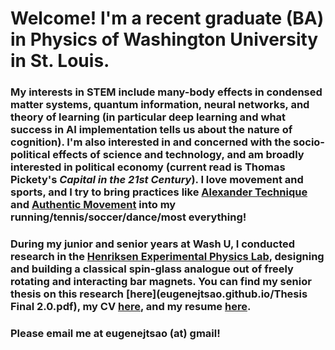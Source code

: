 # Welcome! I'm a recent graduate (BA) in Physics of Washington University in St. Louis.
### My interests in STEM include many-body effects in condensed matter systems, quantum information, neural networks, and theory of learning (in particular deep learning and what success in AI implementation tells us about the nature of cognition). I'm also interested in and concerned with the socio-political effects of science and technology, and am broadly interested in political economy (current read is Thomas Pickety's _Capital in the 21st Century_). I love movement and sports, and I try to bring practices like [Alexander Technique](https://en.wikipedia.org/wiki/Alexander_technique) and [Authentic Movement](https://en.wikipedia.org/wiki/Authentic_Movement) into my running/tennis/soccer/dance/most everything!
### During my junior and senior years at Wash U, I conducted research in the [Henriksen Experimental Physics Lab](http://physics.wustl.edu/henriksen/), designing and building a classical spin-glass analogue out of freely rotating and interacting bar magnets. You can find my senior thesis on this research [here](eugenejtsao.github.io/Thesis Final 2.0.pdf), my CV [here](eugenejtsao.github.io/WebCV_6:16:17.pdf), and my resume [here](eugenejtsao.github.io/ResumeInternet.pdf).
### Please email me at eugenejtsao (at) gmail!
